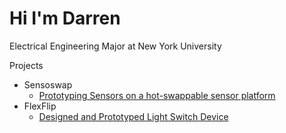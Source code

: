 # Hi I'm Darren
Electrical Engineering Major at New York University

Projects
  - Sensoswap
      - [Prototyping Sensors on a hot-swappable sensor platform]()
  - FlexFlip
      - [Designed and Prototyped Light Switch Device]()

